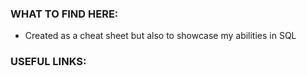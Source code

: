 ### **WHAT TO FIND HERE:**
* Created as a cheat sheet but also to showcase my abilities in SQL


### USEFUL LINKS:

